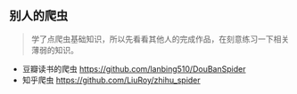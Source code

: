 ## 别人的爬虫

> 学了点爬虫基础知识，所以先看看其他人的完成作品，在刻意练习一下相关薄弱的知识。

* 豆瓣读书的爬虫 <https://github.com/lanbing510/DouBanSpider>
* 知乎爬虫 <https://github.com/LiuRoy/zhihu_spider>